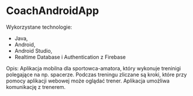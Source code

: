# CoachAndroidApp
Wykorzystane technologie: 
- Java, 
- Android, 
- Android Studio, 
- Realtime Database i Authentication z Firebase

Opis: 
Aplikacja mobilna dla sportowca-amatora, który wykonuje treninigi polegające na np. spacerze. Podczas treningu zliczane są kroki, które przy pomocy aplikacji webowej może oglądać trener. Aplikacja umożliwa komunikację z trenerem. 
